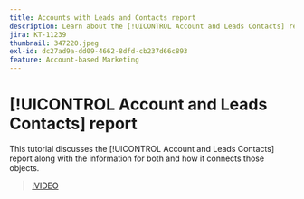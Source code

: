 ```yaml
---
title: Accounts with Leads and Contacts report
description: Learn about the [!UICONTROL Account and Leads Contacts] report along with the information for both and how it connects those objects.
jira: KT-11239
thumbnail: 347220.jpeg
exl-id: dc27ad9a-dd09-4662-8dfd-cb237d66c893
feature: Account-based Marketing
---
```

# [!UICONTROL Account and Leads Contacts] report

This tutorial discusses the [!UICONTROL Account and Leads Contacts] report along with the information for both and how it connects those objects.

>[!VIDEO](https://video.tv.adobe.com/v/347220/?quality=12&learn=on)
